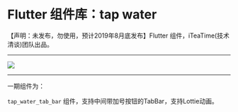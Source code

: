 # Flutter 组件库：tap water 



【声明：未发布，勿使用，预计2019年8月底发布】Flutter 组件，iTeaTime(技术清谈)团队出品。

--------------------------------------------

![](http://ww4.sinaimg.cn/large/006tNc79gy1g5389nkwlkj31sr0q242k.jpg)

--------------------------------------------


一期组件为：

`tap_water_tab_bar` 组件，支持中间带加号按钮的TabBar，支持Lottie动画。
 


